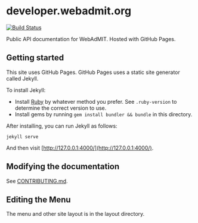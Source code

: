 # developer.webadmit.org

[![Build Status](https://travis-ci.org/Liaison-Intl/Liaison-Intl.github.io.svg?branch=master)](https://travis-ci.org/Liaison-Intl/Liaison-Intl.github.io)

Public API documentation for WebAdMIT.  Hosted with GitHub Pages.

## Getting started

This site uses GitHub Pages.  GitHub Pages uses a static site generator called Jekyll.

To install Jekyll:

  * Install [Ruby](https://www.ruby-lang.org/en/) by whatever method you prefer.  See `.ruby-version` to determine the correct version to use.
  * Install gems by running `gem install bundler && bundle` in this directory.

After installing, you can run Jekyll as follows:

    jekyll serve

And then visit [http://127.0.0.1:4000/](http://127.0.0.1:4000/).

## Modifying the documentation

See [CONTRIBUTING.md](CONTRIBUTING.md).

## Editing the Menu

The menu and other site layout is in the layout directory.
